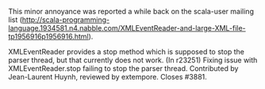 This minor annoyance was reported a while back on the scala-user mailing list (http://scala-programming-language.1934581.n4.nabble.com/XMLEventReader-and-large-XML-file-tp1956916p1956916.html). 

XMLEventReader provides a stop method which is supposed to stop the parser thread, but that currently does not work.
(In r23251) Fixing issue with XMLEventReader.stop failing to stop the parser thread.
Contributed by Jean-Laurent Huynh, reviewed by extempore.  Closes #3881.
